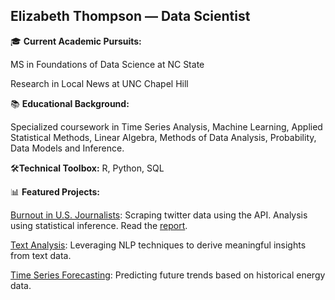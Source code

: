 ## Elizabeth Thompson — Data Scientist



🎓 **Current Academic Pursuits:**

MS in Foundations of Data Science at NC State

Research in Local News at UNC Chapel Hill


📚 **Educational Background:**

Specialized coursework in Time Series Analysis, Machine Learning, Applied Statistical Methods, Linear Algebra, Methods of Data Analysis, Probability, Data Models and Inference.


🛠**Technical Toolbox:**
R, Python, SQL


📊 **Featured Projects:**

[Burnout in U.S. Journalists](https://github.com/ecthompsoncodes/journalism-burnout): Scraping twitter data using the API. Analysis using statistical inference. Read the [report](https://www.cislm.org/research/burnout-report/).


[Text Analysis](https://github.com/ecthompsoncodes/Text-Analysis): Leveraging NLP techniques to derive meaningful insights from text data.


[Time Series Forecasting](https://github.com/ecthompsoncodes/Energy-Forecasting): Predicting future trends based on historical energy data.


<!--
**ecthompsoncodes/ecthompsoncodes** is a ✨ _special_ ✨ repository because its `README.md` (this file) appears on your GitHub profile.

Here are some ideas to get you started:

- 🔭 I’m currently working on ...
- 🌱 I’m currently learning ...
- 👯 I’m looking to collaborate on ...
- 🤔 I’m looking for help with ...
- 💬 Ask me about ...
- 📫 How to reach me: ...
- 😄 Pronouns: ...
- ⚡ Fun fact: ...
-->
